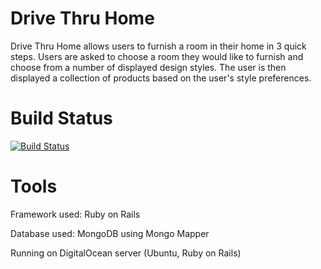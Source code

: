 # Drive Thru Home

Drive Thru Home allows users to furnish a room in their home in 3 quick steps. Users are asked to choose a room they would like to furnish and choose from a number of displayed design styles. The user is then displayed a collection of products based on the user's style preferences.

# Build Status

[![Build Status](https://travis-ci.org/rishky/DriveThruHome.svg)](https://travis-ci.org/rishky/DriveThruHome)

# Tools

Framework used: Ruby on Rails

Database used: MongoDB using Mongo Mapper

Running on DigitalOcean server (Ubuntu, Ruby on Rails)